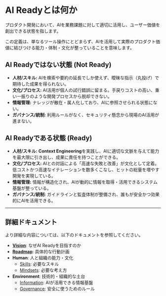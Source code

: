 # AI Readyとは何か

プロダクト開発において、AIを業務課題に対して適切に活用し、ユーザー価値を創出できる状態を指します。

この定義は、単なるツール操作にとどまらず、AIを活用して実際のプロダクト価値に結びつける能力・体制・文化が整っていることを意味します。

## AI Readyではない状態 (Not Ready)

*   **人材/スキル:** AIを検索や要約の延長でしか使えず、曖昧な指示（丸投げ）で期待した成果を得られない。
*   **文化/プロセス:** AI活用が個人の試行錯誤に留まる。手戻りコストの高い、重い一振りのような開発プロセスから脱却できない。
*   **情報管理:** ナレッジが散在・属人化しており、AIに参照させられる状態にない。
*   **ガバナンス/統制:** 利用ルールがなく、セキュリティ懸念から現場のAI活用が進まない。

## AI Readyである状態 (Ready)

*   **人材/スキル:** **Context Engineering**を実践し、AIに適切な文脈を与えて能力を最大限に引き出し、成果に責任を持つことができる。
*   **文化/プロセス:** AIとの対話による「高速な失敗と改善」が文化として定着。低コストかつ高速なイテレーションを数多くこなし、ヒットの総量を増やす開発を実現している。
*   **情報管理:** 情報が構造化され、AIが動的に情報を取得・活用できるシステム基盤が整っている。
*   **ガバナンス/統制:** ガイドラインと監査体制が整備され、誰もが安全かつ効果的にAIを活用できる。

---

## 詳細ドキュメント

より詳細な内容については、以下のドキュメントを参照してください。

*   [**Vision**](./Vision.md): なぜAI Readyを目指すのか
*   [**Roadmap**](./Roadmap/): 具体的な行動計画
*   **Human**: 人と組織の能力・文化
    *   [Skills](./Human/Skills/): 必要なスキル
    *   [Mindsets](./Human/Mindsets/): 必要な考え方
*   **Environment**: 技術的・組織的な土台
    *   [Information](./Environment/Information/): AIが活用できる情報基盤
    *   [Governance](./Environment/Governance/): 安全に使うためのルール
